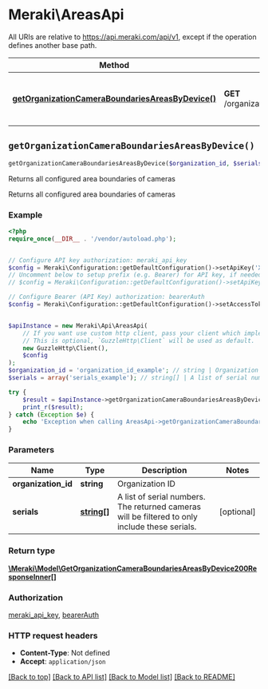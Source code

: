 # Meraki\AreasApi

All URIs are relative to https://api.meraki.com/api/v1, except if the operation defines another base path.

| Method | HTTP request | Description |
| ------------- | ------------- | ------------- |
| [**getOrganizationCameraBoundariesAreasByDevice()**](AreasApi.md#getOrganizationCameraBoundariesAreasByDevice) | **GET** /organizations/{organizationId}/camera/boundaries/areas/byDevice | Returns all configured area boundaries of cameras |


## `getOrganizationCameraBoundariesAreasByDevice()`

```php
getOrganizationCameraBoundariesAreasByDevice($organization_id, $serials): \Meraki\Model\GetOrganizationCameraBoundariesAreasByDevice200ResponseInner[]
```

Returns all configured area boundaries of cameras

Returns all configured area boundaries of cameras

### Example

```php
<?php
require_once(__DIR__ . '/vendor/autoload.php');


// Configure API key authorization: meraki_api_key
$config = Meraki\Configuration::getDefaultConfiguration()->setApiKey('X-Cisco-Meraki-API-Key', 'YOUR_API_KEY');
// Uncomment below to setup prefix (e.g. Bearer) for API key, if needed
// $config = Meraki\Configuration::getDefaultConfiguration()->setApiKeyPrefix('X-Cisco-Meraki-API-Key', 'Bearer');

// Configure Bearer (API Key) authorization: bearerAuth
$config = Meraki\Configuration::getDefaultConfiguration()->setAccessToken('YOUR_ACCESS_TOKEN');


$apiInstance = new Meraki\Api\AreasApi(
    // If you want use custom http client, pass your client which implements `GuzzleHttp\ClientInterface`.
    // This is optional, `GuzzleHttp\Client` will be used as default.
    new GuzzleHttp\Client(),
    $config
);
$organization_id = 'organization_id_example'; // string | Organization ID
$serials = array('serials_example'); // string[] | A list of serial numbers. The returned cameras will be filtered to only include these serials.

try {
    $result = $apiInstance->getOrganizationCameraBoundariesAreasByDevice($organization_id, $serials);
    print_r($result);
} catch (Exception $e) {
    echo 'Exception when calling AreasApi->getOrganizationCameraBoundariesAreasByDevice: ', $e->getMessage(), PHP_EOL;
}
```

### Parameters

| Name | Type | Description  | Notes |
| ------------- | ------------- | ------------- | ------------- |
| **organization_id** | **string**| Organization ID | |
| **serials** | [**string[]**](../Model/string.md)| A list of serial numbers. The returned cameras will be filtered to only include these serials. | [optional] |

### Return type

[**\Meraki\Model\GetOrganizationCameraBoundariesAreasByDevice200ResponseInner[]**](../Model/GetOrganizationCameraBoundariesAreasByDevice200ResponseInner.md)

### Authorization

[meraki_api_key](../../README.md#meraki_api_key), [bearerAuth](../../README.md#bearerAuth)

### HTTP request headers

- **Content-Type**: Not defined
- **Accept**: `application/json`

[[Back to top]](#) [[Back to API list]](../../README.md#endpoints)
[[Back to Model list]](../../README.md#models)
[[Back to README]](../../README.md)
